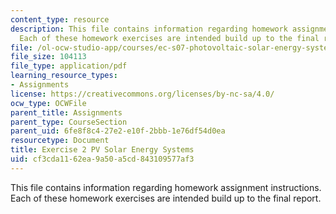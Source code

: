```yaml
---
content_type: resource
description: This file contains information regarding homework assignment instructions.
  Each of these homework exercises are intended build up to the final report.
file: /ol-ocw-studio-app/courses/ec-s07-photovoltaic-solar-energy-systems-fall-2004/cf3cda1162ea9a50a5cd843109577af3_MITEC_S07F04_exercise_2.pdf
file_size: 104113
file_type: application/pdf
learning_resource_types:
- Assignments
license: https://creativecommons.org/licenses/by-nc-sa/4.0/
ocw_type: OCWFile
parent_title: Assignments
parent_type: CourseSection
parent_uid: 6fe8f8c4-27e2-e10f-2bbb-1e76df54d0ea
resourcetype: Document
title: Exercise 2 PV Solar Energy Systems
uid: cf3cda11-62ea-9a50-a5cd-843109577af3
---
```

This file contains information regarding homework assignment instructions. Each of these homework exercises are intended build up to the final report.